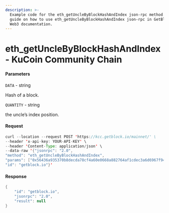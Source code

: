 ```yaml
---
description: >-
  Example code for the eth_getUncleByBlockHashAndIndex json-rpc method. Сomplete
  guide on how to use eth_getUncleByBlockHashAndIndex json-rpc in GetBlock.io
  Web3 documentation.
---
```


# eth\_getUncleByBlockHashAndIndex - KuCoin Community Chain

#### Parameters

`DATA` - string

Hash of a block.

`QUANTITY` - string

the uncle’s index position.

#### Request

```java
curl --location --request POST 'https://kcc.getblock.io/mainnet/' \
--header 'x-api-key: YOUR-API-KEY' \
--header 'Content-Type: application/json' \
--data-raw '{"jsonrpc": "2.0",
"method": "eth_getUncleByBlockHashAndIndex",
"params": ["0x56436a935370b8decda78cf4a60e0668a882764af1cdec3a6d6967f944f4dace", "0x0"],
"id": "getblock.io"}'
```

#### Response

```java
{
    "id": "getblock.io",
    "jsonrpc": "2.0",
    "result": null
}
```
